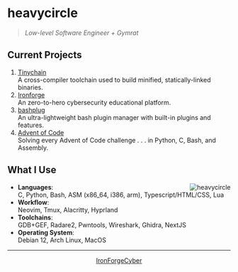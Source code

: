 # heavycircle

> _Low-level Software Engineer + Gymrat_

<h2>Current Projects</h2>

<p align="left">
    <ol>
        <li>
            <a href="https://github.com/heavycircle/tinychain">Tinychain</a><br/>
            A cross-compiler toolchain used to build minified, statically-linked binaries.
        </li>
        <li>
            <a href="https://github.com/ironforgecyber">Ironforge</a><br/>
            An zero-to-hero cybersecurity educational platform.
        </li>
        <li>
            <a href="https://github.com/heavycircle/bashplug">bashplug</a><br/>
            An ultra-lightweight bash plugin manager with built-in plugins and features.
        </li>
        <li>
            <a href="https://github.com/heavycircle/advent-of-code">Advent of Code</a><br/>
            Solving every Advent of Code challenge . . . in Python, C, Bash, and Assembly.
        </li>
    </ol>
</p>

<h2>What I Use</h2>

<img
    align="right" 
    alt="heavycircle" 
    src="https://github-readme-stats.vercel.app/api/wakatime?username=heavycircle&layout=compact&langs_count=12&theme=onedark&hide=json,text,css&hide_title=true"
/>

<p align="left">
    <ul>
    <li>
        <b>Languages</b>:<br/>
        C, Python, Bash, ASM (x86_64, i386, arm), Typescript/HTML/CSS, Lua
    </li>
    <li>
        <b>Workflow</b>:<br/>
        Neovim, Tmux, Alacritty, Hyprland
    </li>
    <li>
        <b>Toolchains</b>:<br/>
        GDB+GEF, Radare2, Pwntools, Wireshark, Ghidra, NextJS
    <li>
        <b>Operating System</b>:<br/>
        Debian 12, Arch Linux, MacOS
    </li>
    </ul>
</p>

<hr>

<div align="center">
<a href="https://ironforgecyber.com">IronForgeCyber</a>
</div>
